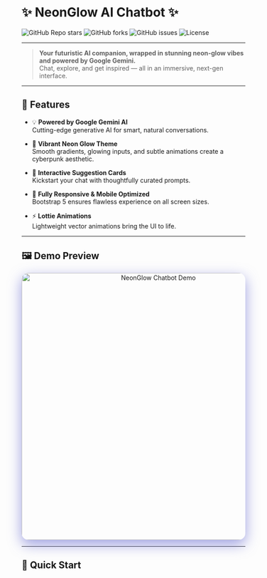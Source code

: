 # ✨ NeonGlow AI Chatbot ✨

![GitHub Repo stars](https://img.shields.io/github/stars/yourusername/neonglow-ai-chatbot?style=for-the-badge)
![GitHub forks](https://img.shields.io/github/forks/yourusername/neonglow-ai-chatbot?style=for-the-badge)
![GitHub issues](https://img.shields.io/github/issues/yourusername/neonglow-ai-chatbot?style=for-the-badge)
![License](https://img.shields.io/github/license/yourusername/neonglow-ai-chatbot?style=for-the-badge)

---

> **Your futuristic AI companion, wrapped in stunning neon-glow vibes and powered by Google Gemini.**  
> Chat, explore, and get inspired — all in an immersive, next-gen interface.

---

## 🎉 Features

- 💡 **Powered by Google Gemini AI**  
  Cutting-edge generative AI for smart, natural conversations.

- 🌈 **Vibrant Neon Glow Theme**  
  Smooth gradients, glowing inputs, and subtle animations create a cyberpunk aesthetic.

- 🎨 **Interactive Suggestion Cards**  
  Kickstart your chat with thoughtfully curated prompts.

- 📱 **Fully Responsive & Mobile Optimized**  
  Bootstrap 5 ensures flawless experience on all screen sizes.

- ⚡ **Lottie Animations**  
  Lightweight vector animations bring the UI to life.

---

## 🖼️ Demo Preview

<div align="center">
  <img src="https://your-image-hosting.com/demo-screenshot.png" alt="NeonGlow Chatbot Demo" width="600" style="border-radius:15px; box-shadow: 0 10px 30px rgba(94, 96, 206, 0.6);" />
</div>

---

## 🚀 Quick Start


